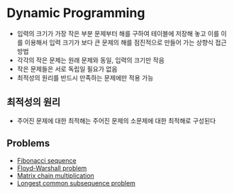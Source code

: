 # Dynamic Programming

- 입력의 크기가 가장 작은 부분 문제부터 해를 구하여 테이블에 저장해 놓고 이를 이를 이용해서 입력 크기가 보다 큰 문제의 해를 점진적으로 만들어 가는 상향식 접근 방법
- 각각의 작은 문제는 원래 문제와 동일, 입력의 크기만 작음
- 작은 문제들은 서로 독립일 필요가 없음
- 최적성의 원리를 반드시 만족하는 문제에만 적용 가능

## 최적성의 원리
- 주어진 문제에 대한 최적해는 주어진 문제의 소문제에 대한 최적해로 구성된다

## Problems
- [Fibonacci sequence]()
- [Floyd-Warshall problem](../graph/floyd/floyd.md)
- [Matrix chain multiplication](../math/matrix_chain_multiplication/matrix_chain_multiplication.md)
- [Longest common subsequence problem](./longest_common_subsequence.rs)  
